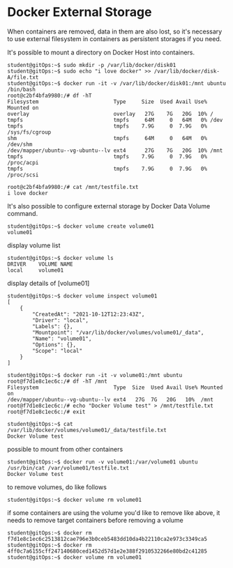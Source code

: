 # Docker External Storage
	
When containers are removed, data in them are also lost, so it's necessary to use external filesystem in containers as persistent storages if you need.

It's possible to mount a directory on Docker Host into containers.

    student@gitOps:~$ sudo mkdir -p /var/lib/docker/disk01
    student@gitOps:~$ sudo echo "i love docker" >> /var/lib/docker/disk-A/file.txt
    student@gitOps:~$ docker run -it -v /var/lib/docker/disk01:/mnt ubuntu /bin/bash
    root@c2bf4bfa9980:/# df -hT
    Filesystem                        Type     Size  Used Avail Use% Mounted on
    overlay                           overlay   27G    7G   20G  10% /
    tmpfs                             tmpfs     64M     0   64M   0% /dev
    tmpfs                             tmpfs    7.9G     0  7.9G   0% /sys/fs/cgroup
    shm                               tmpfs     64M     0   64M   0% /dev/shm
    /dev/mapper/ubuntu--vg-ubuntu--lv ext4      27G    7G   20G  10% /mnt
    tmpfs                             tmpfs    7.9G     0  7.9G   0% /proc/acpi
    tmpfs                             tmpfs    7.9G     0  7.9G   0% /proc/scsi

    root@c2bf4bfa9980:/# cat /mnt/testfile.txt
    i love docker

It's also possible to configure external storage by Docker Data Volume command.

    student@gitOps:~$ docker volume create volume01
    volume01

display volume list

    student@gitOps:~$ docker volume ls
    DRIVER    VOLUME NAME
    local     volume01

display details of [volume01]

    student@gitOps:~$ docker volume inspect volume01
    [
        {
            "CreatedAt": "2021-10-12T12:23:43Z",
            "Driver": "local",
            "Labels": {},
            "Mountpoint": "/var/lib/docker/volumes/volume01/_data",
            "Name": "volume01",
            "Options": {},
            "Scope": "local"
        }
    ]    

    student@gitOps:~$ docker run -it -v volume01:/mnt ubuntu
    root@f7d1e8c1ec6c:/# df -hT /mnt
    Filesystem                        Type  Size  Used Avail Use% Mounted on
    /dev/mapper/ubuntu--vg-ubuntu--lv ext4   27G  7G   20G   10%  /mnt
    root@f7d1e8c1ec6c:/# echo "Docker Volume test" > /mnt/testfile.txt
    root@f7d1e8c1ec6c:/# exit

    student@gitOps:~$ cat /var/lib/docker/volumes/volume01/_data/testfile.txt
    Docker Volume test

 possible to mount from other containers

    student@gitOps:~$ docker run -v volume01:/var/volume01 ubuntu /usr/bin/cat /var/volume01/testfile.txt
    Docker Volume test

to remove volumes, do like follows

    student@gitOps:~$ docker volume rm volume01
    
if some containers are using the volume you'd like to remove like above,
it needs to remove target containers before removing a volume

    student@gitOps:~$ docker rm f7d1e8c1ec6c2513812cae796e3b0ceb5483dd10da4b22110ca2e973c3349ca5
    student@gitOps:~$ docker rm 4ff0c7a6155cff247140680ced1452d57d1e2e388f2910532266e80bd2c41285
    student@gitOps:~$ docker volume rm volume01